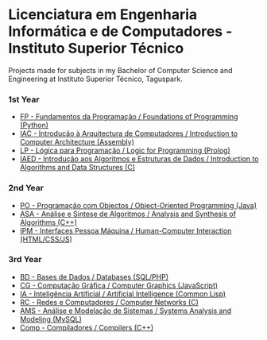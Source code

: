 # Licenciatura em Engenharia Informática e de Computadores - Instituto Superior Técnico
Projects made for subjects in my Bachelor of Computer Science and Engineering at Instituto Superior Técnico, Taguspark.

### 1st Year
* [FP - Fundamentos da Programação / Foundations of Programming (Python)](https://github.com/J04N4/IST-LEIC/tree/main/1st_year/FP)
* [IAC - Introdução à Arquitectura de Computadores / Introduction to Computer Architecture (Assembly)](https://github.com/J04N4/IST-LEIC/tree/main/1st_year/IAC)
* [LP - Lógica para Programação / Logic for Programming (Prolog)](https://github.com/J04N4/IST-LEIC/tree/main/1st_year/LP)
* [IAED - Introdução aos Algoritmos e Estruturas de Dados / Introduction to Algorithms and Data Structures (C)](https://github.com/J04N4/IST-LEIC/tree/main/1st_year/IAED)

### 2nd Year
[comment]: < * [SO - Sistemas Operativos / Operating Systems (C)](2nd_Year/SO) >
* [PO - Programação com Objectos / Object-Oriented Programming (Java)](https://github.com/J04N4/IST-LEIC/tree/main/2nd_year/PO/ProjetoPO-master/)
* [ASA - Análise e Sintese de Algoritmos / Analysis and Synthesis of Algorithms (C++)](https://github.com/J04N4/IST-LEIC/tree/main/2nd_year/ASA)
* [IPM - Interfaces Pessoa Máquina / Human-Computer Interaction (HTML/CSS/JS)](https://github.com/J04N4/IST-LEIC/tree/main/2nd_year/IPM/iGo/)

### 3rd Year
[comment]: < * [SD - Sistemas Distribuidos / Distributed Systems (Java)](3rd_Year/SD) >
[comment]: < * [ES - Engenharia de Software / Software Engineering (Java)](3rd_Year/ES) >
* [BD - Bases de Dados / Databases (SQL/PHP)](https://github.com/J04N4/IST-LEIC/tree/main/3rd_year/BD)
* [CG - Computação Gráfica / Computer Graphics (JavaScript)](https://github.com/J04N4/IST-LEIC/tree/main/3rd_year/CG)
* [IA - Inteligência Artificial / Artificial Intelligence (Common Lisp)](https://github.com/J04N4/IST-LEIC/tree/main/3rd_year/IA)
* [RC - Redes e Computadores / Computer Networks (C)](https://github.com/J04N4/IST-LEIC/tree/main/3rd_year/RC)
* [AMS - Análise e Modelação de Sistemas / Systems Analysis and Modeling (MySQL)](https://github.com/J04N4/IST-LEIC/tree/main/3rd_year/AMS)
* [Comp - Compiladores / Compilers (C++)](https://github.com/J04N4/IST-LEIC/tree/main/3rd_year/COMP)

